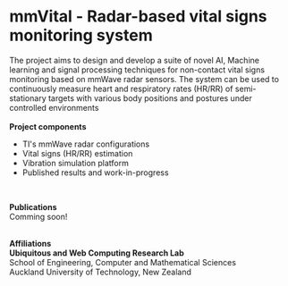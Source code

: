# mmVital - Radar-based vital signs monitoring system
The project aims to design and develop a suite of novel AI, Machine learning and signal processing techniques for non-contact vital signs monitoring based on mmWave radar sensors. The system can be used to continuously measure heart and respiratory rates (HR/RR) of semi-stationary targets with various body positions and postures under controlled environments <br><br>
<b>Project components</b> <br>
<ul>
<li> TI's mmWave radar configurations </li>
<li> Vital signs (HR/RR) estimation </li>
<li> Vibration simulation platform </li>
<li> Published results and work-in-progress </li>
</ul>
<br>

<b>Publications</b><br>
Comming soon!<br><br>

<b>Affiliations</b><br>
<b>Ubiquitous and Web Computing Research Lab</b><br>
School of Engineering, Computer and Mathematical Sciences<br>
Auckland University of Technology, New Zealand <br>
